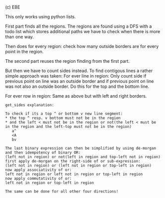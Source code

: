 (c) EBE

This only works using python lists.

First part finds all the regions. The regions are found using
a DFS with a todo list which stores additional paths we have
to check when there is more than one way.

Then does for every region: check how many outside borders are for every point in the region.


The second part reuses the region finding from the first
part.

But then we have to count sides instead. To find contigous
lines a rather simple approach was taken:
For ever line in region: Only count side if previous point on line was an outside border and if previous point on line was not also an outside border. Do this for the top and the bottom line.

For ever row in region: Same as above but with left and right borders.


```
get_sides explanation:

To check if its a top ^ or bottom v new line segment:
* the top ^ resp. v bottom must not be in the region
* and the left < must not be in the region or not(the left < must be in the region and the left-top must not be in the region)
   a^    
   <A
   bv
   
The last binary expression can then be simplified by using de-morgan and then idempotency of binary OR:
(left not in region) or not(left in region and top-left not in region)
first apply de-morgan on the right-side of or sub-expression:
(left not in region) or (left not in region or top-left in region)
now apply associativity of or:
left not in region or left not in region or top-left in region
now apply commutativity of or:
left not in region or top-left in region

The same can be done for all other four directions!
```
